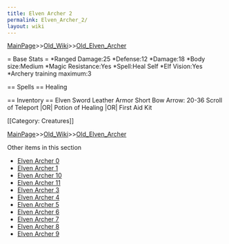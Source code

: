 ```yaml
---
title: Elven Archer 2
permalink: Elven_Archer_2/
layout: wiki
---
```


[MainPage](/keeperrl_wiki/ "wikilink")>>[Old_Wiki](/keeperrl_wiki/Old_Wiki "wikilink")>>[Old_Elven_Archer](/keeperrl_wiki/Old_Elven_Archer "wikilink")

= Base Stats =
*Ranged Damage:25
*Defense:12
*Damage:18
*Body size:Medium
*Magic Resistance:Yes
*Spell:Heal Self
*Elf Vision:Yes
*Archery training maximum:3

== Spells ==
 Healing

== Inventory ==
 Elven Sword
 Leather Armor
 Short Bow
 Arrow: 20-36
 Scroll of Teleport |OR| Potion of Healing |OR| First Aid Kit

[[Category: Creatures]]

[MainPage](/keeperrl_wiki/ "wikilink")>>[Old_Wiki](/keeperrl_wiki/Old_Wiki "wikilink")>>[Old_Elven_Archer](/keeperrl_wiki/Old_Elven_Archer "wikilink")

Other items in this section
-    [Elven Archer 0](/keeperrl_wiki/Elven_Archer_0 "wikilink")
-    [Elven Archer 1](/keeperrl_wiki/Elven_Archer_1 "wikilink")
-    [Elven Archer 10](/keeperrl_wiki/Elven_Archer_10 "wikilink")
-    [Elven Archer 11](/keeperrl_wiki/Elven_Archer_11 "wikilink")
-    [Elven Archer 3](/keeperrl_wiki/Elven_Archer_3 "wikilink")
-    [Elven Archer 4](/keeperrl_wiki/Elven_Archer_4 "wikilink")
-    [Elven Archer 5](/keeperrl_wiki/Elven_Archer_5 "wikilink")
-    [Elven Archer 6](/keeperrl_wiki/Elven_Archer_6 "wikilink")
-    [Elven Archer 7](/keeperrl_wiki/Elven_Archer_7 "wikilink")
-    [Elven Archer 8](/keeperrl_wiki/Elven_Archer_8 "wikilink")
-    [Elven Archer 9](/keeperrl_wiki/Elven_Archer_9 "wikilink")
